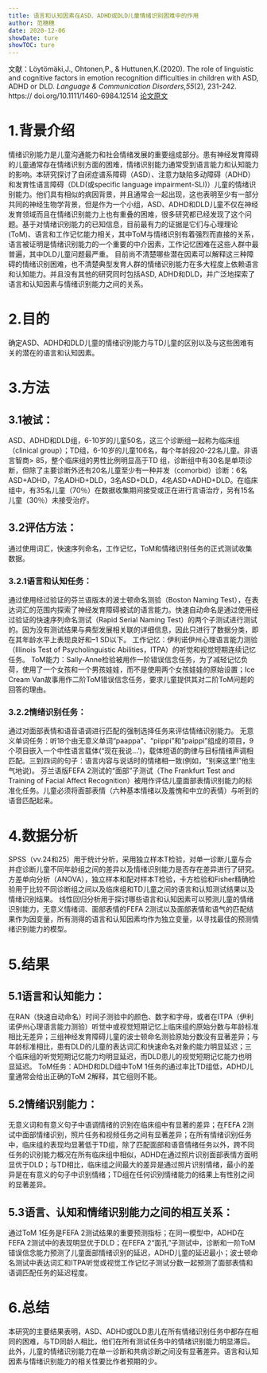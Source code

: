 ```yaml
---
title: 语言和认知因素在ASD、ADHD或DLD儿童情绪识别困难中的作用
author: 范穗穗
date: 2020-12-06
showDate: ture
showTOC: ture
---
```

文献：Löytömäki,J., Ohtonen,P., & Huttunen,K.(2020). The role of linguistic and cognitive factors in emotion recognition difficulties in children with ASD, ADHD or DLD.  *Language & Communication Disorders,55*(2), 231-242.
https:// doi.org/10.1111/1460-6984.12514
[论文原文](../Source_Files/2020-12-06-FSS1.pdf)
# 1.背景介绍
情绪识别能力是儿童沟通能力和社会情绪发展的重要组成部分。患有神经发育障碍的儿童通常存在情绪识别方面的困难，情绪识别能力通常受到语言能力和认知能力的影响。本研究探讨了自闭症谱系障碍（ASD）、注意力缺陷多动障碍（ADHD）和发育性语言障碍（DLD(或specific language impairment-SLI)）儿童的情绪识别能力。他们具有相似的病因背景，并且通常会一起出现，这也表明至少有一部分共同的神经生物学背景，但是作为一个小组，ASD、ADHD和DLD儿童不仅在神经发育领域而且在情绪识别能力上也有重叠的困难，很多研究都已经发现了这个问题。基于对情绪识别能力的已知信息，目前最有力的证据是它们与心理理论(ToM)、语言和工作记忆能力相关，其中ToM与情绪识别有着强烈而直接的关系，语言被证明是情绪识别能力的一个重要的中介因素，工作记忆困难在这些人群中最普遍，其中DLD儿童问题最严重。
目前尚不清楚哪些潜在因素可以解释这三种障碍的情绪识别困难，也不清楚典型发育人群的情绪识别能力在多大程度上依赖语言和认知能力。并且没有其他的研究同时包括ASD, ADHD和DLD，并广泛地探索了语言和认知因素与情绪识别能力之间的关系。
# 2.目的
确定ASD、ADHD和DLD儿童的情绪识别能力与TD儿童的区别以及与这些困难有关的潜在的语言和认知因素。
# 3.方法
## 3.1被试：
ASD、ADHD和DLD组，6-10岁的儿童50名，这三个诊断组一起称为临床组（clinical group）；TD组，6-10岁的儿童106名，每个年龄段20-22名儿童。非语言智商> 85，整个临床组的男性比例明显高于TD 组，诊断组中有30名是单项诊断，但除了主要诊断外还有20名儿童至少有一种并发（comorbid）诊断：6名ASD+ADHD，7名ADHD+DLD，3名ASD+DLD，4名ASD+ADHD+DLD。在临床组中，有35名儿童（70％）在数据收集期间接受或正在进行言语治疗，另有15名儿童（30％）未接受治疗。
## 3.2评估方法：
通过使用词汇，快速序列命名，工作记忆，ToM和情绪识别任务的正式测试收集数据。
### 3.2.1语言和认知任务：
通过使用经过验证的芬兰语版本的波士顿命名测验（Boston Naming Test），在表达词汇的范围内探索了神经发育障碍被试的语言能力。快速自动命名是通过使用经过验证的快速序列命名测试（Rapid Serial Naming Test）的两个子测试进行测试的。因为没有测试结果与典型发展相关联的详细信息，因此只进行了数据分类，即在其年龄水平上表现良好和–1 SD以下。
工作记忆：伊利诺伊州心理语言能力测验（Illinois Test of Psycholinguistic  Abilities，ITPA）的听觉和视觉短期连续记忆任务。
ToM能力：Sally-Anne检验被用作一阶错误信念任务，为了减轻记忆负荷，使用了一个女孩和一个男孩娃娃，而不是使用两个女孩娃娃的原始设置；Ice Cream Van故事用作二阶ToM错误信念任务，要求儿童提供其对二阶ToM问题的回答的理由。
### 3.2.2情绪识别任务：
通过对面部表情和语音语调进行匹配的强制选择任务来评估情绪识别能力。
无意义单词任务：听18个由无意义单词“paappa”、“piippi”和“paippi”组成的项目，9个项目嵌入一个中性语言载体(“现在我说…’)，载体短语的韵律与目标情绪声调相匹配。三到四词的句子：语言内容与说话时的情绪相一致(例如，“别来这里!”他生气地说)。
芬兰语版FEFA 2测试的“面部”子测试（The Frankfurt Test and Training of Facial Affect Recognition）被用作评估儿童面部表情识别能力的标准化任务。儿童必须将面部表情（六种基本情绪以及羞愧和中立的表情）与听到的语音匹配起来。
# 4.数据分析
SPSS（vv.24和25）用于统计分析，采用独立样本T检验，对单一诊断儿童与合并症诊断儿童不同年龄组之间的差异以及情绪识别能力是否存在差异进行了研究。方差单向分析（ANOVA），独立样本和配对样本T检验，卡方检验和Fisher精确检验用于比较不同诊断组之间以及临床组和TD儿童之间的语言和认知测试结果以及情绪识别结果。 线性回归分析用于探讨哪些语言和认知因素可以预测儿童的情绪识别能力，无意义情绪词、面部表情的FEFA 2测试以及面部表情和语气的匹配结果作为因变量，所有测得的语言和认知因素均作为独立变量，以寻找最佳的预测情绪识别能力的模型。 
# 5.结果
## 5.1语言和认知能力：
在RAN（快速自动命名）时间子测验中的颜色、数字和字母，或者在ITPA（伊利诺伊州心理语言能力测验）听觉中或视觉短期记忆上临床组的原始分数与年龄标准相比无差异；三组神经发育障碍儿童的波士顿命名测验原始分数没有显著差异；与年龄标准相比，患有DLD的儿童的表达词汇和快速命名对象的能力明显延迟；三个临床组的听觉短期记忆能力均明显延迟，而DLD患儿的视觉短期记忆能力也明显延迟。
ToM任务：ADHD和DLD组中ToM 1任务的通过率比TD组低，ADHD儿童通常会给出正确的ToM 2解释，其它组则不能。
## 5.2情绪识别能力：
无意义词和有意义句子中语调情绪的识别在临床组中有显著的差异；在FEFA 2测试中面部情绪识别，照片任务和视频任务之间有显著差异；在所有情绪识别任务中，临床组的表现均显著低于TD组，除了匹配面部和语音情绪任务以外，跨不同任务的识别能力概况在所有临床组中相似，ADHD在通过照片识别面部表情方面明显优于DLD；与TD相比，临床组之间最大的差异是通过照片识别情绪，最小的差异是在有意义的句子中识别情绪；TD组在任何识别情绪能力的结果上有性别之间的显著差异。
## 5.3语言、认知和情绪识别能力之间的相互关系：
通过ToM 1任务是FEFA 2测试结果的重要预测指标；在同一模型中，ADHD在FEFA 2测试中的表现明显优于DLD；在FEFA 2“面孔”子测试中，诊断和一阶ToM错误信念能力预测了儿童面部情绪识别的延迟，ADHD儿童的延迟最小；波士顿命名测试中表达词汇和ITPA听觉或视觉工作记忆子测试分数一起预测了面部表情和语调匹配任务的延迟程度。
# 6.总结
本研究的主要结果表明，ASD、ADHD或DLD患儿在所有情绪识别任务中都存在相同的困难，与TD同龄人相比，他们在所有测试任务中的情绪识别能力明显滞后。此外，儿童的情绪识别能力在单一诊断和共病诊断之间没有显著差异。语言和认知因素与情绪识别能力的相关性要比作者预期的少。
